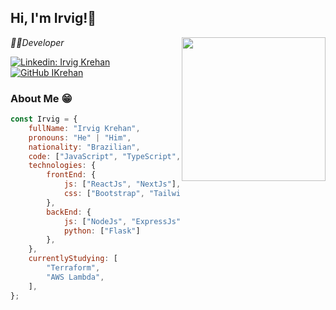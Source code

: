 <h2> Hi, I'm Irvig!👋</h2>
<img align='right' src="https://media.giphy.com/media/WUlplcMpOCEmTGBtBW/giphy.gif" width="230">
<p><em>👨‍💻Developer</br>
</em></p>

[![Linkedin: Irvig Krehan](https://img.shields.io/badge/-IrvigKrehan-blue?style=flat-square&logo=Linkedin&logoColor=white&link=https://www.linkedin.com/in/irvigkrehan/)](https://www.linkedin.com/in/irvigkrehan/)
[![GitHub IKrehan](https://img.shields.io/github/followers/IKrehan?label=follow&style=social)](https://github.com/IKrehan)

### About Me 😁
```javascript
const Irvig = {
    fullName: "Irvig Krehan",
    pronouns: "He" | "Him",
    nationality: "Brazilian",
    code: ["JavaScript", "TypeScript", "Python"],
    technologies: {
        frontEnd: {
            js: ["ReactJs", "NextJs"],
            css: ["Bootstrap", "Tailwindcss"]
        },
        backEnd: {
            js: ["NodeJs", "ExpressJs", "NestJs"],
            python: ["Flask"]
        },
    },
    currentlyStudying: [
        "Terraform",
        "AWS Lambda",
    ],
};
```

